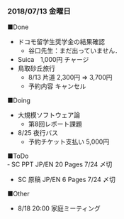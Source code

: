 ### 2018/07/13 金曜日

■Done
- ドコモ留学生奨学金の結果確認
  - 谷口先生：まだ出っていません．
- Suica　1,000円 チャージ
- 鳥取砂丘旅行
  - 8/13 片道 2,300円 ⇒ 3,700円
  - 予約内容 キャンセル

■Doing
- 大規模ソフトウェア論
  - 第8回レポート課題
- 8/25 夜行バス　
  - 予約チケット支払い 5,000円

■ToDo   
‐ SC PPT JP/EN 20 Pages 7/24 〆切
- SC 原稿 JP/EN 6 Pages 7/24 〆切

■Other
- 8/18 20:00 家庭ミーティング 
